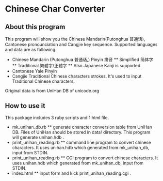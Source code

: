 # Chinese Char Converter

## About this program

This program will show you the Chinese Mandarin(Putonghua 普通话),
Cantonese pronounciation and Cangjie key sequence. Supported languages and data
are as following

* Chinese Mandarin (Putonghua 普通话,) Pinyin 拼音 
** Simplified 简体字
** Traditional 繁體字/正體字
** Also Japanese Kanji is supported
* Cantonese Yale Pinyin
* Cangjie Traditional Chinese characters strokes. It's used to input Traditional Chinese characters.


Original data is from UniHan DB of unicode.org

## How to use it

This package includes 3 ruby scripts and 1 html file.

* mk_unihan_db.rb
** generate character conversion table from UniHan DB.
Files of UniHan should be stored in data/ directory. 
This program will generate unihan.hdb .
* print_unihan_reading.rb
** command line program to convert chinese characters. It uses unihan.hdb which generated from mk_unihan_db, input from STDIN.
* print_unihan_reading.rb
** CGI program to convert chinese characters. It uses unihan.hdb which generated from mk_unihan_db, input from STDIN.
* index.html
** input form and kick print_unihan_reading.cgi .


